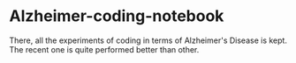 # Alzheimer-coding-notebook

There, all the experiments of coding in terms of Alzheimer's Disease is kept. The recent one is quite performed better than other. 
